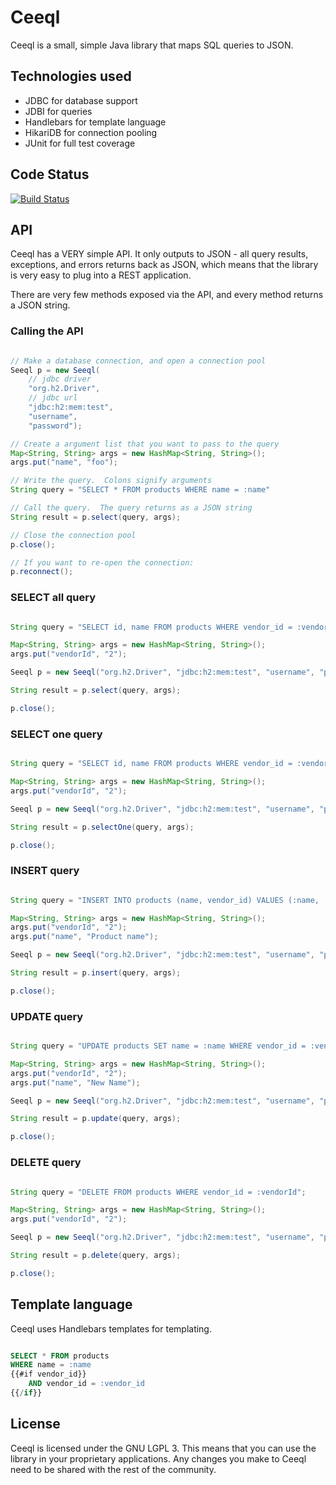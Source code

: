 # Ceeql

Ceeql is a small, simple Java library that maps SQL queries to JSON.

## Technologies used

* JDBC for database support
* JDBI for queries
* Handlebars for template language
* HikariDB for connection pooling
* JUnit for full test coverage

## Code Status

[![Build Status](https://travis-ci.org/mrcsparker/ceeql.svg?branch=master)](https://travis-ci.org/mrcsparker/ceeql)

## API

Ceeql has a VERY simple API.  It only outputs to JSON - all query results, exceptions, and errors returns back as JSON, which means that the library is very easy to plug into a REST application.

There are very few methods exposed via the API, and every method returns a JSON string.

### Calling the API

```java

// Make a database connection, and open a connection pool
Seeql p = new Seeql(
    // jdbc driver
    "org.h2.Driver",
    // jdbc url		
    "jdbc:h2:mem:test",		
    "username", 
    "password");

// Create a argument list that you want to pass to the query
Map<String, String> args = new HashMap<String, String>();
args.put("name", "foo");

// Write the query.  Colons signify arguments
String query = "SELECT * FROM products WHERE name = :name"

// Call the query.  The query returns as a JSON string
String result = p.select(query, args);

// Close the connection pool
p.close();

// If you want to re-open the connection:
p.reconnect();

```

### SELECT all query

```java

String query = "SELECT id, name FROM products WHERE vendor_id = :vendorId";

Map<String, String> args = new HashMap<String, String>();
args.put("vendorId", "2");

Seeql p = new Seeql("org.h2.Driver", "jdbc:h2:mem:test", "username", "password");

String result = p.select(query, args);

p.close();

```

### SELECT one query

```java

String query = "SELECT id, name FROM products WHERE vendor_id = :vendorId";

Map<String, String> args = new HashMap<String, String>();
args.put("vendorId", "2");

Seeql p = new Seeql("org.h2.Driver", "jdbc:h2:mem:test", "username", "password");

String result = p.selectOne(query, args);

p.close();

```

### INSERT query

```java

String query = "INSERT INTO products (name, vendor_id) VALUES (:name, :vendorId)";

Map<String, String> args = new HashMap<String, String>();
args.put("vendorId", "2");
args.put("name", "Product name");

Seeql p = new Seeql("org.h2.Driver", "jdbc:h2:mem:test", "username", "password");

String result = p.insert(query, args);

p.close();

```

### UPDATE query

```java

String query = "UPDATE products SET name = :name WHERE vendor_id = :vendorId";

Map<String, String> args = new HashMap<String, String>();
args.put("vendorId", "2");
args.put("name", "New Name");

Seeql p = new Seeql("org.h2.Driver", "jdbc:h2:mem:test", "username", "password");

String result = p.update(query, args);

p.close();

```

### DELETE query

```java

String query = "DELETE FROM products WHERE vendor_id = :vendorId";

Map<String, String> args = new HashMap<String, String>();
args.put("vendorId", "2");

Seeql p = new Seeql("org.h2.Driver", "jdbc:h2:mem:test", "username", "password");

String result = p.delete(query, args);

p.close();

```

## Template language

Ceeql uses Handlebars templates for templating.

```sql

SELECT * FROM products
WHERE name = :name
{{#if vendor_id}}
    AND vendor_id = :vendor_id
{{/if}}

```

## License

Ceeql is licensed under the GNU LGPL 3.  This means that you can use the library in
your proprietary applications.  Any changes you make to Ceeql need to be shared with
the rest of the community.

